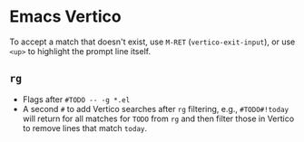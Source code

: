 # Emacs Vertico

To accept a match that doesn't exist, use `M-RET` (`vertico-exit-input`), or use `<up>` to highlight the prompt line itself.

## `rg`

- Flags after `#TODO -- -g *.el`
- A second `#` to add Vertico searches after `rg` filtering, e.g., `#TODO#!today` will return for all matches for `TODO` from `rg` and then filter those in Vertico to remove lines that match `today`.
